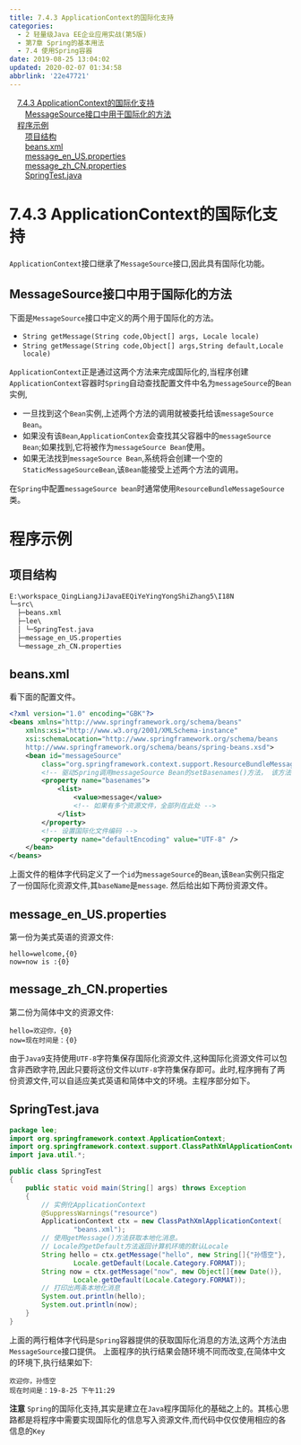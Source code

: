 ```yaml
---
title: 7.4.3 ApplicationContext的国际化支持
categories: 
  - 2 轻量级Java EE企业应用实战(第5版)
  - 第7章 Spring的基本用法
  - 7.4 使用Spring容器
date: 2019-08-25 13:04:02
updated: 2020-02-07 01:34:58
abbrlink: '22e47721'
---
```

<div id='my_toc'><a href="/JavaReadingNotes/22e47721/#7-4-3-ApplicationContext的国际化支持" class="header_1">7.4.3 ApplicationContext的国际化支持</a>&nbsp;<br><a href="/JavaReadingNotes/22e47721/#MessageSource接口中用于国际化的方法" class="header_2">MessageSource接口中用于国际化的方法</a>&nbsp;<br><a href="/JavaReadingNotes/22e47721/#程序示例" class="header_1">程序示例</a>&nbsp;<br><a href="/JavaReadingNotes/22e47721/#项目结构" class="header_2">项目结构</a>&nbsp;<br><a href="/JavaReadingNotes/22e47721/#beans-xml" class="header_2">beans.xml</a>&nbsp;<br><a href="/JavaReadingNotes/22e47721/#message_en_US-properties" class="header_2">message_en_US.properties</a>&nbsp;<br><a href="/JavaReadingNotes/22e47721/#message_zh_CN-properties" class="header_2">message_zh_CN.properties</a>&nbsp;<br><a href="/JavaReadingNotes/22e47721/#SpringTest-java" class="header_2">SpringTest.java</a>&nbsp;<br></div>
<style>.header_1{margin-left: 1em;}.header_2{margin-left: 2em;}.header_3{margin-left: 3em;}.header_4{margin-left: 4em;}.header_5{margin-left: 5em;}.header_6{margin-left: 6em;}</style>
<!--more-->
<script>if (navigator.platform.search('arm')==-1){document.getElementById('my_toc').style.display = 'none';}var e,p = document.getElementsByTagName('p');while (p.length>0) {e = p[0];e.parentElement.removeChild(e);}</script>

<!--end-->
<!--SSTStart-->
# 7.4.3 ApplicationContext的国际化支持 #
`ApplicationContext`接口继承了`MessageSource`接口,因此具有国际化功能。
## MessageSource接口中用于国际化的方法 ##
下面是`MessageSource`接口中定义的两个用于国际化的方法。
- `String getMessage(String code,Object[] args, Locale locale)`
- `String getMessage(String code,Object[] args,String default,Locale locale)`

`ApplicationContext`正是通过这两个方法来完成国际化的,当程序创建`ApplicationContext`容器时`Spring`自动查找配置文件中名为`messageSource`的`Bean`实例,
- 一旦找到这个`Bean`实例,上述两个方法的调用就被委托给该`messageSource Bean`。
- 如果没有该`Bean`,`ApplicationContex`会查找其父容器中的`messageSource Bean`;如果找到,它将被作为`messageSource Bean`使用。
- 如果无法找到`messageSource Bean`,系统将会创建一个空的`StaticMessageSourceBean`,该`Bean`能接受上述两个方法的调用。

在`Spring`中配置`messageSource bean`时通常使用`ResourceBundleMessageSource`类。
# 程序示例 #
## 项目结构 ##
```cmd
E:\workspace_QingLiangJiJavaEEQiYeYingYongShiZhang5\I18N
└─src\
  ├─beans.xml
  ├─lee\
  │ └─SpringTest.java
  ├─message_en_US.properties
  └─message_zh_CN.properties
```
## beans.xml ##
看下面的配置文件。
```xml
<?xml version="1.0" encoding="GBK"?>
<beans xmlns="http://www.springframework.org/schema/beans"
    xmlns:xsi="http://www.w3.org/2001/XMLSchema-instance"
    xsi:schemaLocation="http://www.springframework.org/schema/beans
    http://www.springframework.org/schema/beans/spring-beans.xsd">
    <bean id="messageSource"
        class="org.springframework.context.support.ResourceBundleMessageSource">
        <!-- 驱动Spring调用messageSource Bean的setBasenames()方法， 该方法需要一个数组参数，使用list元素配置多个数组元素 -->
        <property name="basenames">
            <list>
                <value>message</value>
                <!-- 如果有多个资源文件，全部列在此处 -->
            </list>
        </property>
        <!-- 设置国际化文件编码 -->
        <property name="defaultEncoding" value="UTF-8" />
    </bean>
</beans>
```
上面文件的粗体字代码定义了一个`id`为`messageSource`的`Bean`,该`Bean`实例只指定了一份国际化资源文件,其`baseName`是`message`.
然后给出如下两份资源文件。
## message_en_US.properties ##
第一份为美式英语的资源文件:
```
hello=welcome,{0}
now=now is :{0}
```
## message_zh_CN.properties ##
第二份为简体中文的资源文件:
```
hello=欢迎你，{0}
now=现在时间是：{0}
```
由于`Java9`支持使用`UTF-8`字符集保存国际化资源文件,这种国际化资源文件可以包含非西欧字符,因此只要将这份文件以`UTF-8`字符集保存即可。此时,程序拥有了两份资源文件,可以自适应美式英语和简体中文的环境。主程序部分如下。
## SpringTest.java ##
```java
package lee;
import org.springframework.context.ApplicationContext;
import org.springframework.context.support.ClassPathXmlApplicationContext;
import java.util.*;

public class SpringTest
{
    public static void main(String[] args) throws Exception
    {
        // 实例化ApplicationContext
        @SuppressWarnings("resource")
        ApplicationContext ctx = new ClassPathXmlApplicationContext(
                "beans.xml");
        // 使用getMessage()方法获取本地化消息。
        // Locale的getDefault方法返回计算机环境的默认Locale
        String hello = ctx.getMessage("hello", new String[]{"孙悟空"}, 
                Locale.getDefault(Locale.Category.FORMAT));
        String now = ctx.getMessage("now", new Object[]{new Date()},
                Locale.getDefault(Locale.Category.FORMAT));
        // 打印出两条本地化消息
        System.out.println(hello);
        System.out.println(now);
    }
}
```
上面的两行粗体字代码是`Spring`容器提供的获取国际化消息的方法,这两个方法由`MessageSource`接口提供。
上面程序的执行结果会随环境不同而改变,在简体中文的环境下,执行结果如下:
```
欢迎你，孙悟空
现在时间是：19-8-25 下午11:29
```
**注意**
`Spring`的国际化支持,其实是建立在`Java`程序国际化的基础之上的。其核心思路都是将程序中需要实现国际化的信息写入资源文件,而代码中仅仅使用相应的各信息的`Key`
<!--SSTStop-->

